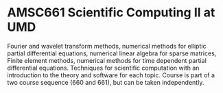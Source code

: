 # AMSC661 Scientific Computing II at UMD

 Fourier and wavelet transform methods, numerical methods for elliptic partial differential equations, numerical linear algebra for sparse matrices, Finite element methods, numerical methods for time dependent partial differential equations. Techniques for scientific computation with an introduction to the theory and software for each topic. Course is part of a two course sequence (660 and 661), but can be taken independently.
